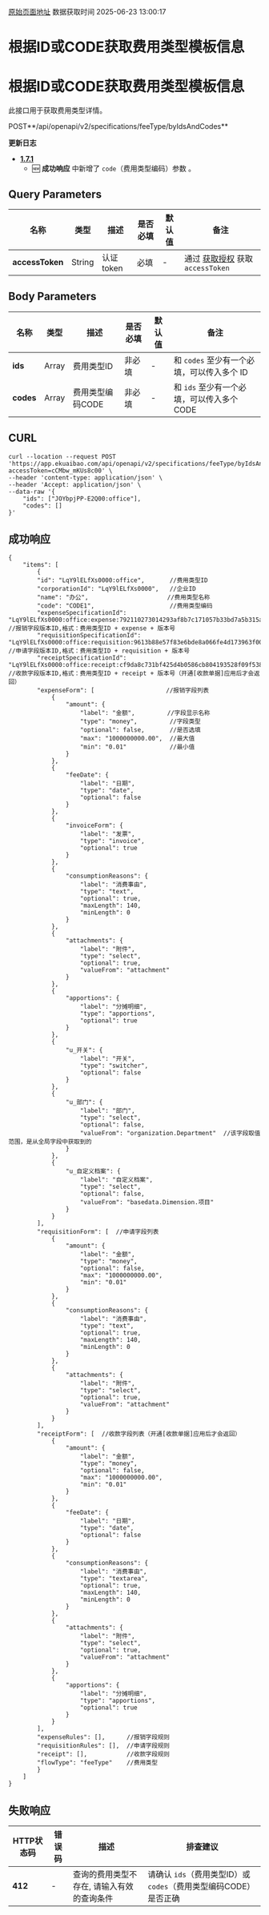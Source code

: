 [原始页面地址](https://docs.ekuaibao.com/docs/open-api/feetype/get-feetypes)
数据获取时间 2025-06-23 13:00:17

# 根据ID或CODE获取费用类型模板信息

# 根据ID或CODE获取费用类型模板信息

此接口用于获取费用类型详情。

POST**/api/openapi/v2/specifications/feeType/byIdsAndCodes**

**更新日志**

  * [**1.7.1**](/updateLog/update-log#171)
    * 🆕 **成功响应** 中新增了 `code`（费用类型编码）参数 。



## Query Parameters​

名称| 类型| 描述| 是否必填| 默认值| 备注  
---|---|---|---|---|---  
**accessToken**|  String| 认证token| 必填| -| 通过 [获取授权](/docs/open-api/getting-started/auth) 获取 `accessToken`  
  
## Body Parameters​

名称| 类型| 描述| 是否必填| 默认值| 备注  
---|---|---|---|---|---  
**ids**|  Array| 费用类型ID| 非必填| -| 和 `codes` 至少有一个必填，可以传入多个 ID  
**codes**|  Array| 费用类型编码CODE| 非必填| -| 和 `ids` 至少有一个必填，可以传入多个 CODE  
  
## CURL​
    
    
    curl --location --request POST 'https://app.ekuaibao.com/api/openapi/v2/specifications/feeType/byIdsAndCodes?accessToken=cCMbw_mKUs8c00' \  
    --header 'content-type: application/json' \  
    --header 'Accept: application/json' \  
    --data-raw '{  
        "ids": ["JOYbpjPP-E2Q00:office"],  
        "codes": []  
    }'  
    

## 成功响应​
    
    
    {  
        "items": [  
            {  
            "id": "LqY9lELfXs0000:office",       //费用类型ID  
            "corporationId": "LqY9lELfXs0000",   //企业ID  
            "name": "办公",                      //费用类型名称  
            "code": "CODE1",                     //费用类型编码  
            "expenseSpecificationId": "LqY9lELfXs0000:office:expense:792110273014293af8b7c171057b33bd7a5b315a",          //报销字段版本ID,格式：费用类型ID + expense + 版本号  
            "requisitionSpecificationId": "LqY9lELfXs0000:office:requisition:9613b88e57f83e6bde8a066fe4d173963f00d197",  //申请字段版本ID,格式：费用类型ID + requisition + 版本号  
            "receiptSpecificationId": "LqY9lELfXs0000:office:receipt:cf9da8c731bf425d4b0586cb804193528f09f538",          //收款字段版本ID,格式：费用类型ID + receipt + 版本号（开通[收款单据]应用后才会返回）  
            "expenseForm": [                    //报销字段列表  
                {  
                    "amount": {  
                        "label": "金额",         //字段显示名称  
                        "type": "money",         //字段类型  
                        "optional": false,       //是否选填  
                        "max": "1000000000.00",  //最大值  
                        "min": "0.01"            //最小值  
                    }  
                },  
                {  
                    "feeDate": {  
                        "label": "日期",  
                        "type": "date",  
                        "optional": false  
                    }  
                },  
                {  
                    "invoiceForm": {  
                        "label": "发票",  
                        "type": "invoice",  
                        "optional": true  
                    }  
                },  
                {  
                    "consumptionReasons": {  
                        "label": "消费事由",  
                        "type": "text",  
                        "optional": true,  
                        "maxLength": 140,  
                        "minLength": 0  
                    }  
                },  
                {  
                    "attachments": {  
                        "label": "附件",  
                        "type": "select",  
                        "optional": true,  
                        "valueFrom": "attachment"  
                    }  
                },  
                {  
                    "apportions": {  
                        "label": "分摊明细",  
                        "type": "apportions",  
                        "optional": true  
                    }  
                },  
                {  
                    "u_开关": {  
                        "label": "开关",  
                        "type": "switcher",  
                        "optional": false  
                    }  
                },  
                {  
                    "u_部门": {  
                        "label": "部门",  
                        "type": "select",  
                        "optional": false,  
                        "valueFrom": "organization.Department"  //该字段取值范围，是从全局字段中获取到的  
                    }  
                },  
                {  
                    "u_自定义档案": {  
                        "label": "自定义档案",  
                        "type": "select",  
                        "optional": false,  
                        "valueFrom": "basedata.Dimension.项目"  
                    }  
                }  
            ],  
            "requisitionForm": [  //申请字段列表  
                {  
                    "amount": {  
                        "label": "金额",  
                        "type": "money",  
                        "optional": false,  
                        "max": "1000000000.00",  
                        "min": "0.01"  
                    }  
                },  
                {  
                    "consumptionReasons": {  
                        "label": "消费事由",  
                        "type": "text",  
                        "optional": true,  
                        "maxLength": 140,  
                        "minLength": 0  
                    }  
                },  
                {  
                    "attachments": {  
                        "label": "附件",  
                        "type": "select",  
                        "optional": true,  
                        "valueFrom": "attachment"  
                    }  
                }  
            ],  
            "receiptForm": [  //收款字段列表（开通[收款单据]应用后才会返回）  
                {  
                    "amount": {  
                        "label": "金额",  
                        "type": "money",  
                        "optional": false,  
                        "max": "1000000000.00",  
                        "min": "0.01"  
                    }  
                },  
                {  
                    "feeDate": {  
                        "label": "日期",  
                        "type": "date",  
                        "optional": false  
                    }  
                },  
                {  
                    "consumptionReasons": {  
                        "label": "消费事由",  
                        "type": "textarea",  
                        "optional": true,  
                        "maxLength": 140,  
                        "minLength": 0  
                    }  
                },  
                {  
                    "attachments": {  
                        "label": "附件",  
                        "type": "select",  
                        "optional": true,  
                        "valueFrom": "attachment"  
                    }  
                },  
                {  
                    "apportions": {  
                        "label": "分摊明细",  
                        "type": "apportions",  
                        "optional": true  
                    }  
                }  
            ],  
            "expenseRules": [],      //报销字段规则  
            "requisitionRules": [],  //申请字段规则  
            "receipt": [],           //收款字段规则  
            "flowType": "feeType"    //费用类型  
            }  
        ]  
    }  
    

## 失败响应​

HTTP状态码| 错误码| 描述| 排查建议  
---|---|---|---  
**412**|  -| 查询的费用类型不存在, 请输入有效的查询条件| 请确认 `ids`（费用类型ID）或 `codes`（费用类型编码CODE）是否正确
